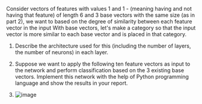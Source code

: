 Consider vectors of features with values 1 and 1 - (meaning having and not having that feature) of length 6 and 3 base vectors with the same size (as in part 2), we want to based on the degree of similarity between each feature vector in the input With base vectors, let's make a category so that the input vector is more similar to each base vector and is placed in that category.

1) Describe the architecture used for this (including the number of layers, the number of neurons) in each layer.

2) Suppose we want to apply the following ten feature vectors as input to the network and perform classification based on the 3 existing base vectors. Implement this network with the help of Python programming language and show the results in your report.

3) ![image](https://github.com/masoudrahimi39/Machine-Learning-Hands-On-Projects/assets/65596290/77d9d4f7-b516-4819-ad2c-005f4c35047e)
